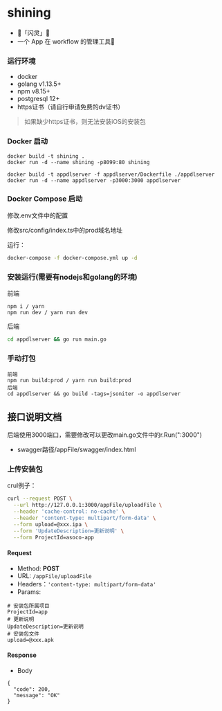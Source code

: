 # shining
- 🌟「闪灵」🌟
- 一个 App 在 workflow 的管理工具🚀

### 运行环境
* docker
* golang v1.13.5+
* npm v8.15+
* postgresql 12+
* https证书（请自行申请免费的dv证书）
> 如果缺少https证书，则无法安装iOS的安装包  

### Docker 启动
```bush
docker build -t shining .
docker run -d --name shining -p8099:80 shining
```  
```bush
docker build -t appdlserver -f appdlserver/Dockerfile ./appdlserver
docker run -d --name appdlserver -p3000:3000 appdlserver
```

### Docker Compose 启动
修改.env文件中的配置

修改src/config/index.ts中的prod域名地址

运行：
```bash
docker-compose -f docker-compose.yml up -d
```

### 安装运行(需要有nodejs和golang的环境)
前端
```bush
npm i / yarn 
npm run dev / yarn run dev
```
后端
```bash
cd appdlserver && go run main.go
```

### 手动打包
```bush
前端
npm run build:prod / yarn run build:prod
后端
cd appdlserver && go build -tags=jsoniter -o appdlserver
```

## 接口说明文档
后端使用3000端口，需要修改可以更改main.go文件中的r.Run(":3000")
* swagger路径/appFile/swagger/index.html
### 上传安装包
crul例子：
```bash
curl --request POST \
  --url http://127.0.0.1:3000/appFile/uploadFile \
  --header 'cache-control: no-cache' \
  --header 'content-type: multipart/form-data' \
  --form upload=@xxx.ipa \
  --form 'UpdateDescription=更新说明' \
  --form ProjectId=asoco-app
```

#### Request
- Method: **POST**
- URL:  ```/appFile/uploadFile```
- Headers：```'content-type: multipart/form-data'```
- Params: 
```
# 安装包所属项目
ProjectId=app
# 更新说明
UpdateDescription=更新说明
# 安装包文件
upload=@xxx.apk
```
#### Response
- Body
```
{
  "code": 200,
  "message": "OK"
}
```